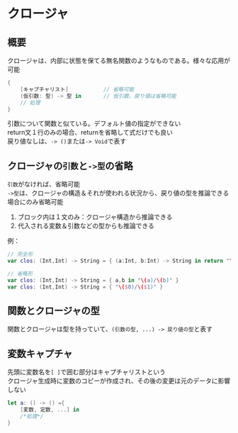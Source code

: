 # クロージャ

## 概要

クロージャは、内部に状態を保てる無名関数のようなものである。様々な応用が可能

```swift
{
    [キャプチャリスト]           // 省略可能
    (仮引数: 型) -> 型 in       // 仮引数、戻り値は省略可能
    // 処理
}
```

引数について関数と似ている。デフォルト値の指定ができない  
return文１行のみの場合、returnを省略して式だけでも良い  
戻り値なしは、`-> ()`または`-> Void`で表す

## クロージャの`引数`と`->型`の省略

`引数`がなければ、省略可能  
`->型`は、クロージャの構造＆それが使われる状況から、戻り値の型を推論できる場合にのみ省略可能

1. ブロック内は１文のみ：クロージャ構造から推論できる
2. 代入される変数＆引数などの型からも推論できる

例：

```swift
// 完全形
var clos: (Int,Int) -> String = { (a:Int, b:Int) -> String in return "\(a)/\(b)" }

// 省略形
var clos: (Int,Int) -> String = { a,b in "\(a)/\(b)" }
var clos: (Int,Int) -> String = { "\($0)/\($1)" }
```

## 関数とクロージャの型

関数とクロージャは型を持っていて、`(引数の型, ...) -> 戻り値の型`と表す

## 変数キャプチャ

先頭に変数名を`[ ]`で囲む部分はキャプチャリストという  
クロージャ生成時に変数のコピーが作成され、その後の変更は元のデータに影響しない

```swift
let a: () -> () ={
    [変数, 定数, ...] in
    /*処理*/
}
```
